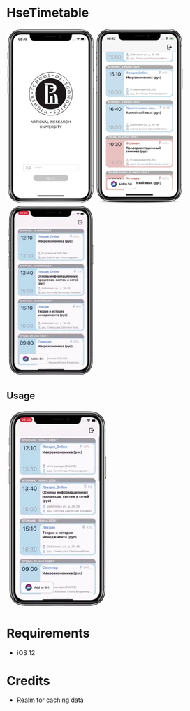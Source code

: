 # HseTimetable

<div>
 <img src="https://raw.githubusercontent.com/P4MBKIN/HseTimetable/master/Screenshots/photo/photo_auth_1_.png" width="200" alt=""  /> 
 <img src="https://raw.githubusercontent.com/P4MBKIN/HseTimetable/master/Screenshots/photo/photo_lessons.png" width="200" alt=""  />
 <img src="https://raw.githubusercontent.com/P4MBKIN/HseTimetable/master/Screenshots/gif/gif_touches.gif" width="200" alt="" />
</div>

## Usage

![](Screenshots/gif/gif_touches.gif)

# Requirements

- iOS 12

# Credits

- [Realm][] for caching data

[Realm]:https://realm.io
